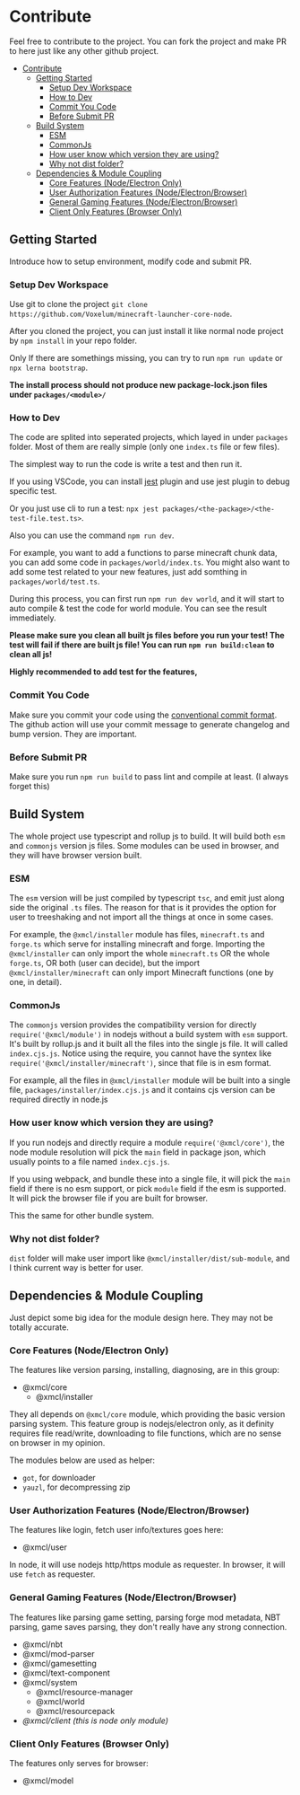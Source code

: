 # Contribute

Feel free to contribute to the project. You can fork the project and make PR to here just like any other github project.

- [Contribute](#contribute)
  - [Getting Started](#getting-started)
    - [Setup Dev Workspace](#setup-dev-workspace)
    - [How to Dev](#how-to-dev)
    - [Commit You Code](#commit-you-code)
    - [Before Submit PR](#before-submit-pr)
  - [Build System](#build-system)
    - [ESM](#esm)
    - [CommonJs](#commonjs)
    - [How user know which version they are using?](#how-user-know-which-version-they-are-using)
    - [Why not dist folder?](#why-not-dist-folder)
  - [Dependencies & Module Coupling](#dependencies--module-coupling)
    - [Core Features (Node/Electron Only)](#core-features-nodeelectron-only)
    - [User Authorization Features (Node/Electron/Browser)](#user-authorization-features-nodeelectronbrowser)
    - [General Gaming Features (Node/Electron/Browser)](#general-gaming-features-nodeelectronbrowser)
    - [Client Only Features (Browser Only)](#client-only-features-browser-only)

## Getting Started

Introduce how to setup environment, modify code and submit PR.

### Setup Dev Workspace

Use git to clone the project `git clone https://github.com/Voxelum/minecraft-launcher-core-node`.

After you cloned the project, you can just install it like normal node project by `npm install` in your repo folder. 

Only If there are somethings missing, you can try to run `npm run update` or `npx lerna bootstrap`.

**The install process should not produce new package-lock.json files under `packages/<module>/`**

### How to Dev

The code are splited into seperated projects, which layed in under `packages` folder. Most of them are really simple (only one `index.ts` file or few files).

The simplest way to run the code is write a test and then run it.

If you using VSCode, you can install [jest](https://marketplace.visualstudio.com/items?itemName=Orta.vscode-jest) plugin and use jest plugin to debug specific test.

Or you just use cli to run a test: `npx jest packages/<the-package>/<the-test-file.test.ts>`.

Also you can use the command `npm run dev`.

For example, you want to add a functions to parse minecraft chunk data, you can add some code in `packages/world/index.ts`. You might also want to add some test related to your new features, just add somthing in `packages/world/test.ts`. 

During this process, you can first run `npm run dev world`, and it will start to auto compile & test the code for world module. You can see the result immediately.

**Please make sure you clean all built js files before you run your test! The test will fail if there are built js file! You can run `npm run build:clean` to clean all js!** 

**Highly recommended to add test for the features,**

### Commit You Code

Make sure you commit your code using the [conventional commit format](https://www.conventionalcommits.org/en/v1.0.0-beta.2/). The github action will use your commit message to generate changelog and bump version. They are important.

### Before Submit PR

Make sure you run `npm run build` to pass lint and compile at least. (I always forget this)

## Build System

The whole project use typescript and rollup js to build. It will build both `esm` and `commonjs` version js files. Some modules can be used in browser, and they will have browser version built.

### ESM

The `esm` version will be just compiled by typescript `tsc`, and emit just along side the original `.ts` files. The reason for that is it provides the option for user to treeshaking and not import all the things at once in some cases. 

For example, the `@xmcl/installer` module has files, `minecraft.ts` and `forge.ts` which serve for installing minecraft and forge. Importing the `@xmcl/installer` can only import the whole `minecraft.ts` OR the whole `forge.ts`, OR both (user can decide), but the import `@xmcl/installer/minecraft` can only import Minecraft functions (one by one, in detail). 

### CommonJs

The `commonjs` version provides the compatibility version for directly `require('@xmcl/module')` in nodejs without a build system with `esm` support. It's built by rollup.js and it built all the files into the single js file. It will called `index.cjs.js`. Notice using the require, you cannot have the syntex like `require('@xmcl/installer/minecraft')`, since that file is in esm format.

For example, all the files in `@xmcl/installer` module will be built into a single file, `packages/installer/index.cjs.js`  and it contains cjs version can be required directly in node.js

### How user know which version they are using?

If you run nodejs and directly require a module `require('@xmcl/core')`, the node module resolution will pick the `main` field in package json, which usually points to a file named `index.cjs.js`.

If you using webpack, and bundle these into a single file, it will pick the `main` field if there is no esm support, or pick `module` field if the esm is supported. It will pick the browser file if you are built for browser.

This the same for other bundle system.

### Why not dist folder?

`dist` folder will make user import like `@xmcl/installer/dist/sub-module`, and I think current way is better for user.

## Dependencies & Module Coupling

Just depict some big idea for the module design here. They may not be totally accurate. 

### Core Features (Node/Electron Only)

The features like version parsing, installing, diagnosing, are in this group:

- @xmcl/core
  - @xmcl/installer

They all depends on `@xmcl/core` module, which providing the basic version parsing system. This feature group is nodejs/electron only, as it definity requires file read/write, downloading to file functions, which are no sense on browser in my opinion.

The modules below are used as helper:

- `got`, for downloader
- `yauzl`, for decompressing zip

### User Authorization Features (Node/Electron/Browser)

The features like login, fetch user info/textures goes here:

- @xmcl/user

In node, it will use nodejs http/https module as requester.
In browser, it will use `fetch` as requester.

### General Gaming Features (Node/Electron/Browser)

The features like parsing game setting, parsing forge mod metadata, NBT parsing, game saves parsing, they don't really have any strong connection.

- @xmcl/nbt
- @xmcl/mod-parser
- @xmcl/gamesetting
- @xmcl/text-component
- @xmcl/system
  - @xmcl/resource-manager
  - @xmcl/world
  - @xmcl/resourcepack
- *@xmcl/client (this is node only module)* 

### Client Only Features (Browser Only)

The features only serves for browser:

- @xmcl/model